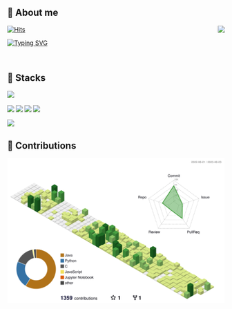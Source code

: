 ## 📌 About me

[![Hits](https://hits.seeyoufarm.com/api/count/incr/badge.svg?url=https%3A%2F%2Fgithub.com%2Fwoody35545%2Fhit-counter&count_bg=%2379C83D&title_bg=%23555555&icon=&icon_color=%23E7E7E7&title=hits&edge_flat=false)](https://hits.seeyoufarm.com)
<img align = 'right' src="http://mazassumnida.wtf/api/v2/generate_badge?boj=woody35545"></img>  

[![Typing SVG](https://readme-typing-svg.demolab.com?font=Anonymous+Pro&weight=300&size=18&duration=1000&color=000000&background=FFFFFF&vCenter=true&multiline=true&repeat=false&width=435&height=115&lines=.%2Finfo+;%E2%94%94%E2%94%80%3E+name%3A+woody;%E2%94%94%E2%94%80%3E+contact%3A+woody35545%40gmail.com;%E2%94%94%E2%94%80%3E+blog%3A+velog.io%2F%40woody35545)](https://git.io/typing-svg)

<!--
<p align="left">- 👋 Hi, I’m Woody. </p>  
<p align="left">- 📫 Contact: woody35545@gmail.com  </p>  
<p align="left">- Blog: https://velog.io/@woody35545 </p>  
-->

<br>  

## 📌 Stacks
<img src="https://img.shields.io/badge/JAVA-007396?style=for-the-badge&logo=java&logoColor=white"> 

<img src="https://img.shields.io/badge/Spring-6DB33F?style=for-the-badge&logo=Spring&logoColor=white"> <img src="https://img.shields.io/badge/Spring Boot-6DB33F?style=for-the-badge&logo=Spring Boot&logoColor=yellow"> <img src="https://img.shields.io/badge/Spring Security-6DB33F?style=for-the-badge&logo=Spring Security&logoColor=white"> <img src="https://img.shields.io/badge/Spring JPA-6DB33F?style=for-the-badge&logo=Spring JPA&logoColor=white">

<img src="https://img.shields.io/badge/MySQL-4479A1?style=for-the-badge&logo=MySQL&logoColor=white">
<br>  

<!--
## Languages

<img align = 'right' src="https://github-readme-stats.vercel.app/api/top-langs/?username=woody35545&layout=compact&theme=tokyonight"></img>  
<p align="left">- 👀 Laguages: C, Java, Python.. </p>
<br><br><br><br><br>
-->

<!--
## About github works

<img align = 'right' src="https://github-readme-stats.vercel.app/api?username=woody35545&show_icons=true&theme=vision-friendly-dark"></img>  
<br>  
<br>  
<br>  
<br>    

## Just for fun
<a href="https://opgc.me/#/users/woody35545" target="_blank"><img align = 'right' src="https://api.opgc.me/githubs/users/woody35545/tag/?border=normal" /></a>  
-->  
<!--
## Just for fun

[![Solved.ac
프로필](http://mazassumnida.wtf/api/v2/generate_badge?boj=woody35545)](https://solved.ac/woody35545)
<br><br><br><br><br>
-->


## 📌 Contributions

![](./profile-3d-contrib/profile-green-animate.svg)


